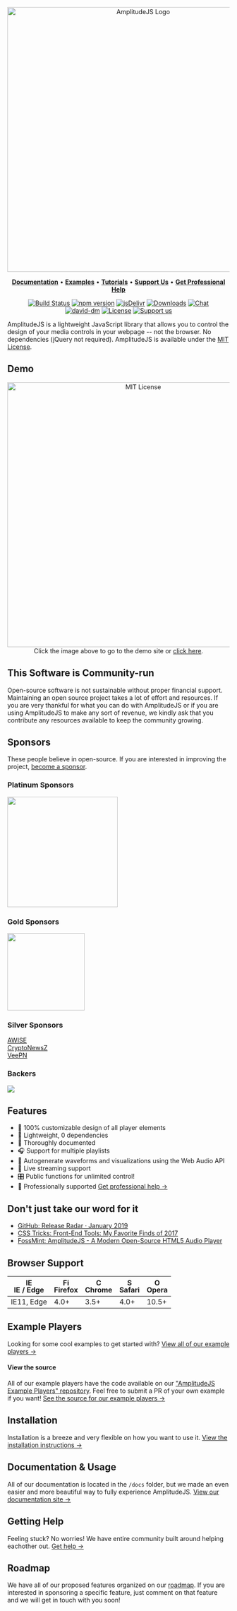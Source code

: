 <p align="center">
	<a href="https://521dimensions.com/open-source/amplitudejs" target="_blank">
		<img src="https://521dimensions.com/img/open-source/amplitudejs/AmplitudeJS-NoSlogan.svg" width="600" alt="AmplitudeJS Logo">
	</a>
</p>
<p align="center">
  <a title="Documentation" href="https://521dimensions.com/open-source/amplitudejs/docs/"><strong>Documentation</strong></a>
  &#x2022;
  <a title="Examples" href="https://521dimensions.com/open-source/amplitudejs/docs/examples/"><strong>Examples</strong></a>
  &#x2022;
  <a title="Tutorials" href="https://serversideup.net/search/?tags=amplitudejs&type=all"><strong>Tutorials</strong></a>
  &#x2022;
  <a title="Support Us" href="https://github.com/sponsors/serversideup"><strong>Support Us</strong></a>
  &#x2022;
  <a title="Get Professional Help" href="https://serversideup.net/get-help/?quick_question=amplitudejs"><strong>Get Professional Help</strong></a>
</p>
<p align="center">
	<a href="https://github.com/serversideup/amplitudejs/actions" target="_blank"><img src="https://github.com/serversideup/amplitudejs/workflows/publish-production/badge.svg" alt="Build Status"></a>
	<a href="https://www.npmjs.com/package/amplitudejs" target="_blank"><img src="https://badgen.net/npm/v/amplitudejs" alt="npm version"></a>
	<a href="https://www.jsdelivr.com/package/npm/amplitudejs" target="_blank"><img src="https://badgen.net/jsdelivr/hits/npm/amplitudejs" alt="jsDelivr"></a>
	<a href="https://www.npmjs.com/package/amplitudejs" target="_blank"><img src="https://badgen.net/npm/dt/amplitudejs" alt="Downloads"></a>
	<a href="https://community.serversideup.net/c/get-help/amplitudejs/27" target="_blank"><img src="https://badgen.net/badge/icon/On%20Discourse?label=chat&color=cyan" alt="Chat"></a>
	<br />
	<a href="https://david-dm.org/521dimensions/amplitudejs" target="_blank"><img src="https://badgen.net/david/dep/521dimensions/amplitudejs" alt="david-dm"></a>
	<a href="https://raw.githubusercontent.com/521dimensions/amplitudejs/master/LICENSE" target="_blank"><img src="https://badgen.net/github/license/521dimensions/amplitudejs" alt="License"></a>
	<a href="https://github.com/sponsors/serversideup"><img src="https://badgen.net/badge/icon/Support%20Us?label=Github%20Sponsors&color=orange" alt="Support us"></a>
</p>

AmplitudeJS is a lightweight JavaScript library that allows you to control the design of your media controls in your webpage -- not the browser. No dependencies (jQuery not required). AmplitudeJS is available under the [MIT License](https://raw.githubusercontent.com/521dimensions/amplitudejs/master/LICENSE).

## Demo
<p align="center">
	<a href="https://521dimensions.com/open-source/amplitudejs" target="_blank">
		<img src="https://521dimensions.com/img/open-source/amplitudejs/AmplitudeDemo.jpg" alt="MIT License" width="600">
	</a><br />
	Click the image above to go to the demo site or <a href="https://521dimensions.com/open-source/amplitudejs" target="_blank">click here</a>.
</p>

## This Software is Community-run

Open-source software is not sustainable without proper financial support. Maintaining an open source project takes a lot of effort and resources. If you are very thankful for what you can do with AmplitudeJS or if you are using AmplitudeJS to make any sort of revenue, we kindly ask that you contribute any resources available to keep the community growing.

## Sponsors
These people believe in open-source. If you are interested in improving the project, <a href="https://opencollective.com/amplitudejs" target="_blank">become a sponsor</a>.
### Platinum Sponsors
<a href="https://soothingrelaxation.com/" target="_blank"><img width="250" src="https://521dimensions.com/img/open-source/amplitudejs/sponsors/soothing-relaxation.png"></a>

### Gold Sponsors
<a href="https://www.podcaster.de/" target="_blank"><img width="175" src="https://521dimensions.com/img/open-source/amplitudejs/sponsors/sponsor-logo_podcaster.png"></a>

### Silver Sponsors
<a href="https://awise.se/" target="_blank">AWISE</a><br />
<a href="https://www.cryptonewsz.com/" target="_blank">CryptoNewsZ</a><br />
<a href="https://veepn.com/" target="_blank">VeePN</a>


### Backers
<a href="https://opencollective.com/amplitudejs#backers"><img src="https://opencollective.com/amplitudejs/tiers/backer.svg"></a>

## Features
* 🎨 100% customizable design of all player elements
* 🚀 Lightweight, 0 dependencies
* 📕 Thoroughly documented
* 🎧 Support for multiple playlists
* 🌊 Autogenerate waveforms and visualizations using the Web Audio API
* 🎤 Live streaming support
* 🎛 Public functions for unlimited control!
* 🤵 Professionally supported [Get professional help &rarr;](https://serversideup.net/get-help/?quick_question=amplitudejs)

## Don't just take our word for it
* [GitHub: Release Radar · January 2019](https://github.blog/2019-02-05-release-radar-january-2019/)
* [CSS Tricks: Front-End Tools: My Favorite Finds of 2017](https://css-tricks.com/front-end-tools-favorite-finds-2017/)
* [FossMint: AmplitudeJS - A Modern Open-Source HTML5 Audio Player](https://www.fossmint.com/amplitudejs-html5-audio-player-with-playlist/)


## Browser Support

| <img src="https://raw.githubusercontent.com/godban/browsers-support-badges/master/src/images/edge.png" alt="IE / Edge" width="16px" height="16px" /></br>IE / Edge | <img src="https://raw.githubusercontent.com/godban/browsers-support-badges/master/src/images/firefox.png" alt="Firefox" width="16px" height="16px" /></br>Firefox | <img src="https://raw.githubusercontent.com/godban/browsers-support-badges/master/src/images/chrome.png" alt="Chrome" width="16px" height="16px" /></br>Chrome | <img src="https://raw.githubusercontent.com/godban/browsers-support-badges/master/src/images/safari.png" alt="Safari" width="16px" height="16px" /></br>Safari | <img src="https://raw.githubusercontent.com/godban/browsers-support-badges/master/src/images/opera.png" alt="Opera" width="16px" height="16px" /></br>Opera |
| ---------- | --------- | --------- | --------- | --------- |
| IE11, Edge | 4.0+      | 3.5+      | 4.0+      | 10.5+     |

## Example Players

Looking for some cool examples to get started with? [View all of our example players &rarr;](https://521dimensions.com/open-source/amplitudejs/docs/examples/index.html)

#### View the source
All of our example players have the code available on our ["AmplitudeJS Example Players" repository](https://github.com/serversideup/amplitudejs-player-examples). Feel free to submit a PR of your own example if you want! [See the source for our example players &rarr;](https://github.com/serversideup/amplitudejs-player-examples)

## Installation
Installation is a breeze and very flexible on how you want to use it. [View the installation instructions &rarr;](https://521dimensions.com/open-source/amplitudejs/docs/installation/)


## Documentation & Usage
All of our documentation is located in the `/docs` folder, but we made an even easier and more beautiful way to fully experience AmplitudeJS. [View our documentation site &rarr;](https://521dimensions.com/open-source/amplitudejs/docs)

## Getting Help
Feeling stuck? No worries! We have entire community built around helping eachother out. [Get help &rarr;](https://521dimensions.com/open-source/amplitudejs/docs/help-and-support/)

## Roadmap
We have all of our proposed features organized on our [roadmap](https://github.com/521dimensions/amplitudejs/projects/11). If you are interested in sponsoring a specific feature, just comment on that feature and we will get in touch with you soon!
